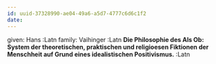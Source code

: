 ```yaml
---
id: uuid-37328990-ae04-49a6-a5d7-4777c6d6c1f2
date: 
---
```


given: Hans :Latn
family: Vaihinger :Latn
**Die Philosophie des Als Ob: System der theoretischen, praktischen und religioesen Fiktionen der Menschheit auf Grund eines idealistischen Positivismus.** :Latn